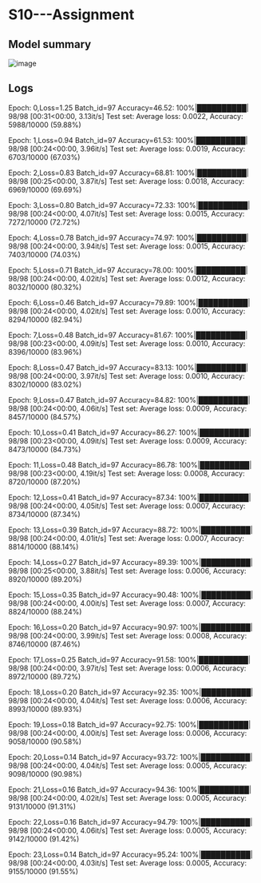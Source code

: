 # S10---Assignment

## Model summary

![image](https://github.com/harikishanm96/S10---Assignment/assets/53985105/29fa06c2-32e9-4450-bae2-21edf04e873f)

## Logs

Epoch: 0,Loss=1.25 Batch_id=97 Accuracy=46.52: 100%|██████████| 98/98 [00:31<00:00,  3.13it/s]
Test set: Average loss: 0.0022, Accuracy: 5988/10000 (59.88%)

Epoch: 1,Loss=0.94 Batch_id=97 Accuracy=61.53: 100%|██████████| 98/98 [00:24<00:00,  3.96it/s]
Test set: Average loss: 0.0019, Accuracy: 6703/10000 (67.03%)

Epoch: 2,Loss=0.83 Batch_id=97 Accuracy=68.81: 100%|██████████| 98/98 [00:25<00:00,  3.87it/s]
Test set: Average loss: 0.0018, Accuracy: 6969/10000 (69.69%)

Epoch: 3,Loss=0.80 Batch_id=97 Accuracy=72.33: 100%|██████████| 98/98 [00:24<00:00,  4.07it/s]
Test set: Average loss: 0.0015, Accuracy: 7272/10000 (72.72%)

Epoch: 4,Loss=0.78 Batch_id=97 Accuracy=74.97: 100%|██████████| 98/98 [00:24<00:00,  3.94it/s]
Test set: Average loss: 0.0015, Accuracy: 7403/10000 (74.03%)

Epoch: 5,Loss=0.71 Batch_id=97 Accuracy=78.00: 100%|██████████| 98/98 [00:24<00:00,  4.02it/s]
Test set: Average loss: 0.0012, Accuracy: 8032/10000 (80.32%)

Epoch: 6,Loss=0.46 Batch_id=97 Accuracy=79.89: 100%|██████████| 98/98 [00:24<00:00,  4.02it/s]
Test set: Average loss: 0.0010, Accuracy: 8294/10000 (82.94%)

Epoch: 7,Loss=0.48 Batch_id=97 Accuracy=81.67: 100%|██████████| 98/98 [00:23<00:00,  4.09it/s]
Test set: Average loss: 0.0010, Accuracy: 8396/10000 (83.96%)

Epoch: 8,Loss=0.47 Batch_id=97 Accuracy=83.13: 100%|██████████| 98/98 [00:24<00:00,  3.97it/s]
Test set: Average loss: 0.0010, Accuracy: 8302/10000 (83.02%)

Epoch: 9,Loss=0.47 Batch_id=97 Accuracy=84.82: 100%|██████████| 98/98 [00:24<00:00,  4.06it/s]
Test set: Average loss: 0.0009, Accuracy: 8457/10000 (84.57%)

Epoch: 10,Loss=0.41 Batch_id=97 Accuracy=86.27: 100%|██████████| 98/98 [00:23<00:00,  4.09it/s]
Test set: Average loss: 0.0009, Accuracy: 8473/10000 (84.73%)

Epoch: 11,Loss=0.48 Batch_id=97 Accuracy=86.78: 100%|██████████| 98/98 [00:23<00:00,  4.19it/s]
Test set: Average loss: 0.0008, Accuracy: 8720/10000 (87.20%)

Epoch: 12,Loss=0.41 Batch_id=97 Accuracy=87.34: 100%|██████████| 98/98 [00:24<00:00,  4.05it/s]
Test set: Average loss: 0.0007, Accuracy: 8734/10000 (87.34%)

Epoch: 13,Loss=0.39 Batch_id=97 Accuracy=88.72: 100%|██████████| 98/98 [00:24<00:00,  4.01it/s]
Test set: Average loss: 0.0007, Accuracy: 8814/10000 (88.14%)

Epoch: 14,Loss=0.27 Batch_id=97 Accuracy=89.39: 100%|██████████| 98/98 [00:25<00:00,  3.88it/s]
Test set: Average loss: 0.0006, Accuracy: 8920/10000 (89.20%)

Epoch: 15,Loss=0.35 Batch_id=97 Accuracy=90.48: 100%|██████████| 98/98 [00:24<00:00,  4.00it/s]
Test set: Average loss: 0.0007, Accuracy: 8824/10000 (88.24%)

Epoch: 16,Loss=0.20 Batch_id=97 Accuracy=90.97: 100%|██████████| 98/98 [00:24<00:00,  3.99it/s]
Test set: Average loss: 0.0008, Accuracy: 8746/10000 (87.46%)

Epoch: 17,Loss=0.25 Batch_id=97 Accuracy=91.58: 100%|██████████| 98/98 [00:24<00:00,  3.97it/s]
Test set: Average loss: 0.0006, Accuracy: 8972/10000 (89.72%)

Epoch: 18,Loss=0.20 Batch_id=97 Accuracy=92.35: 100%|██████████| 98/98 [00:24<00:00,  4.04it/s]
Test set: Average loss: 0.0006, Accuracy: 8993/10000 (89.93%)

Epoch: 19,Loss=0.18 Batch_id=97 Accuracy=92.75: 100%|██████████| 98/98 [00:24<00:00,  4.00it/s]
Test set: Average loss: 0.0006, Accuracy: 9058/10000 (90.58%)

Epoch: 20,Loss=0.14 Batch_id=97 Accuracy=93.72: 100%|██████████| 98/98 [00:24<00:00,  4.04it/s]
Test set: Average loss: 0.0005, Accuracy: 9098/10000 (90.98%)

Epoch: 21,Loss=0.16 Batch_id=97 Accuracy=94.36: 100%|██████████| 98/98 [00:24<00:00,  4.02it/s]
Test set: Average loss: 0.0005, Accuracy: 9131/10000 (91.31%)

Epoch: 22,Loss=0.16 Batch_id=97 Accuracy=94.79: 100%|██████████| 98/98 [00:24<00:00,  4.06it/s]
Test set: Average loss: 0.0005, Accuracy: 9142/10000 (91.42%)

Epoch: 23,Loss=0.14 Batch_id=97 Accuracy=95.24: 100%|██████████| 98/98 [00:24<00:00,  4.03it/s]
Test set: Average loss: 0.0005, Accuracy: 9155/10000 (91.55%)

